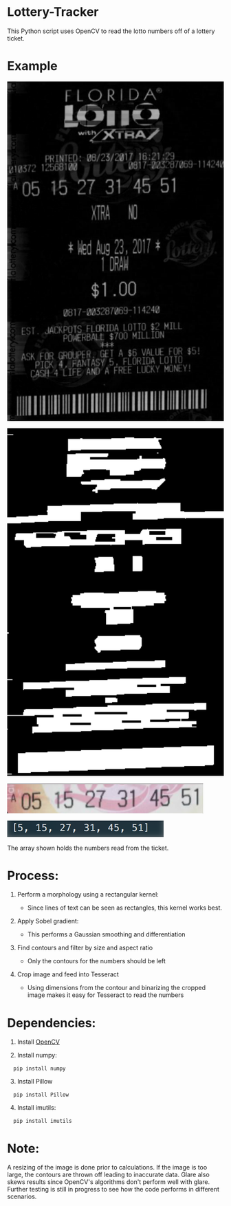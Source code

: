# Lottery-Tracker
This Python script uses OpenCV to read the lotto numbers off of a lottery ticket.

# Example
![Alt text](/sample_imgs/output1.png?raw=true "Script in Action")

![Alt text](/sample_imgs/output2.png?raw=true "Script in Action")

![Alt text](/sample_imgs/output3.png?raw=true "Script in Action")

![Alt text](/sample_imgs/output4.png?raw=true "Script in Action")

The array shown holds the numbers read from the ticket.


# Process:
  1. Perform a morphology using a rectangular kernel:
      * Since lines of text can be seen as rectangles, this kernel works best.
      
  2. Apply Sobel gradient:
      * This performs a Gaussian smoothing and differentiation
      
  3. Find contours and filter by size and aspect ratio
      * Only the contours for the numbers should be left
  
  4. Crop image and feed into Tesseract
      * Using dimensions from the contour and binarizing the cropped image makes it easy for Tesseract to read the numbers

# Dependencies:
  1. Install [OpenCV](http://www.pyimagesearch.com/2016/10/24/ubuntu-16-04-how-to-install-opencv/)
      
  2. Install numpy:
  
  ```
    pip install numpy
  ```  
  3. Install Pillow
  
  ```
    pip install Pillow
  ```
  4. Install imutils:
  
  ```
    pip install imutils
  ```
  
# Note:
A resizing of the image is done prior to calculations. If the image is too large, the contours are thrown off leading to  inaccurate data. Glare also skews results since OpenCV's algorithms don't perform well with glare. Further testing is still in progress to see how the code performs in different scenarios.
